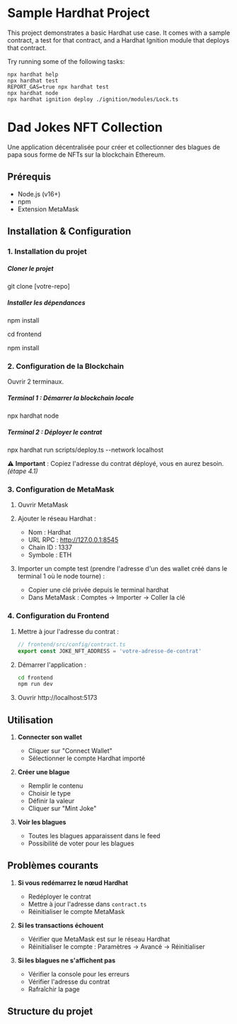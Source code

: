 # Sample Hardhat Project

This project demonstrates a basic Hardhat use case. It comes with a sample contract, a test for that contract, and a Hardhat Ignition module that deploys that contract.

Try running some of the following tasks:

```shell
npx hardhat help
npx hardhat test
REPORT_GAS=true npx hardhat test
npx hardhat node
npx hardhat ignition deploy ./ignition/modules/Lock.ts
```

# Dad Jokes NFT Collection

Une application décentralisée pour créer et collectionner des blagues de papa sous forme de NFTs sur la blockchain Ethereum.

## Prérequis

-   Node.js (v16+)
-   npm
-   Extension MetaMask

## Installation & Configuration

### 1. Installation du projet

##### Cloner le projet

git clone [votre-repo]


##### Installer les dépendances

npm install

cd frontend

npm install

### 2. Configuration de la Blockchain

Ouvrir 2 terminaux.

##### Terminal 1 : Démarrer la blockchain locale

npx hardhat node

##### Terminal 2 : Déployer le contrat

npx hardhat run scripts/deploy.ts --network localhost

⚠️ **Important** : Copiez l'adresse du contrat déployé, vous en aurez besoin. _(étape 4.1)_

### 3. Configuration de MetaMask

1. Ouvrir MetaMask
2. Ajouter le réseau Hardhat :

    - Nom : Hardhat
    - URL RPC : http://127.0.0.1:8545
    - Chain ID : 1337
    - Symbole : ETH

3. Importer un compte test (prendre l'adresse d'un des wallet créé dans le terminal 1 où le node tourne) :

    - Copier une clé privée depuis le terminal hardhat
    - Dans MetaMask : Comptes -> Importer -> Coller la clé

### 4. Configuration du Frontend

1. Mettre à jour l'adresse du contrat :

    ```typescript
    // frontend/src/config/contract.ts
    export const JOKE_NFT_ADDRESS = 'votre-adresse-de-contrat'
    ```

2. Démarrer l'application :

    ```bash
    cd frontend
    npm run dev
    ```

3. Ouvrir http://localhost:5173

## Utilisation

1. **Connecter son wallet**

    - Cliquer sur "Connect Wallet"
    - Sélectionner le compte Hardhat importé

2. **Créer une blague**

    - Remplir le contenu
    - Choisir le type
    - Définir la valeur
    - Cliquer sur "Mint Joke"

3. **Voir les blagues**

    - Toutes les blagues apparaissent dans le feed
    - Possibilité de voter pour les blagues

## Problèmes courants

1. **Si vous redémarrez le nœud Hardhat**

    - Redéployer le contrat
    - Mettre à jour l'adresse dans `contract.ts`
    - Réinitialiser le compte MetaMask

2. **Si les transactions échouent**

    - Vérifier que MetaMask est sur le réseau Hardhat
    - Réinitialiser le compte : Paramètres -> Avancé -> Réinitialiser

3. **Si les blagues ne s'affichent pas**

    - Vérifier la console pour les erreurs
    - Vérifier l'adresse du contrat
    - Rafraîchir la page

## Structure du projet
